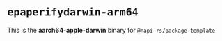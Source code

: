 # `epaperifydarwin-arm64`

This is the **aarch64-apple-darwin** binary for `@napi-rs/package-template`
